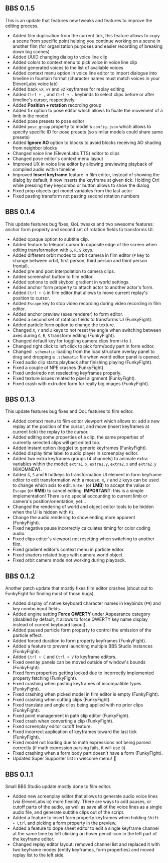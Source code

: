 ## BBS 0.1.5

This is an update that features new tweaks and features to improve the editing process.

* Added film duplication from the current tick, this feature allows to copy a scene from specific point helping you continue working on a scene in another film (for organization purposes and easier recording of breaking down big scenes)
* Added UUID changing dialog to voice line clip
* Added colors to context menu to pick voice in voice line clip
* Added generated voices to the list of available voices
* Added context menu option in voice line editor to import dialogue into timeline in fountain format (character names must match voices in your ElevenLabs voice lab)
* Added back `vX`, `vY` and `vZ` keyframes for replay editing
* Added `Ctrl + ,` and `Ctrl + .` keybinds to select clips before or after timeline's cursor, respectively
* Added **Position + rotation** recording group
* Added fix option to pose editor which allows to fixate the movement of a limb in the model
* Added pose presets to pose editor
* Added `pose_group` property to model's `config.json` which allows to specify specific ID for pose presets (so similar models could share same presets)
* Added **Ignore AO** option to blocks to avoid blocks receiving AO shading from neighbor blocks
* Changed voice line (ElevenLabs TTS) editor to clips
* Changed pose editor's context menu layout
* Improved UX in voice line editor by allowing previewing playback of compiled audio within timeline
* Improved **Insert keyframe** feature in film editor, instead of showing the dialog by default, it now inserts the keyframe at given tick. Holding Ctrl while pressing they keycombo or button allows to show the dialog
* Fixed prop objects get model variables from the last actor
* Fixed pasting transform not pasting second rotation numbers

## BBS 0.1.4

This update features bug fixes, QoL tweaks and two awesome features: anchor form property and second set of rotation fields to transforms UI.

* Added opaque option to subtitle clip.
* Added feature to teleport cursor to opposite edge of the screen when editing transformation with `G`, `R`, `S` keys.
* Added different orbit modes to orbit camera in film editor (`P` key to change between orbit, first person, third person and third person frontal).
* Added pre and post interpolation to camera clips.
* Added screenshot button to film editor.
* Added options to edit skybox' gradient in world settings.
* Added anchor form property to attach actor to another actor's form.
* Added `Ctrl + G` in film editor that allows to move current replay's position to cursor.
* Added `Escape` key to stop video recording during video recording in film editor.
* Added anchor preview (axes renderer) to form editor.
* Added a second set of rotation fields to transforms UI (FunkyFight).
* Added particle form option to change the texture.
* Changed `X`, `Y` and `Z` keys to not reset the angle when switching between axes during `G`, `R`, `S` transform editing (FunkyFight).
* Changed default key for toggling camera clips from `H` to `J`.
* Changed right click to left click to pick form/body part in form editor.
* Changed `.schematic` loading from the load structure overlay panel to drag and dropping a `.schematic` file when world editor panel is opened.
* Fixed audio clip starts playback after finishing playing (FunkyFight).
* Fixed a couple of NPE crashes (FunkyFight).
* Fixed undo/redo not reselecting keyframes properly.
* Fixed texture issues related to pixel alignment (FunkyFight).
* Fixed crash with extruded form for really big images (FunkyFight).

## BBS 0.1.3

This update features bug fixes and QoL features to film editor.

* Added context menu to film editor viewport which allows to: add a new replay at the position of the cursor, and move (insert keyframes at current tick) the replay to the cursor.
* Added editing some properties of a clip, the same properties of currently selected clips will get edited too.
* Added instant option (toggle) to generic keyframes (FunkyFight).
* Added display time label to audio player in screenplay editor.
* Added two extra keyframes groups (4 channels) to animate extra variables within the model: `extra1.x`, `extra1.y`, `extra2.x` and `extra2.y` (KIKOMNEW).
* Added `G`, `S` and `R` hotkeys to transformation UI element in form keyframe editor to edit transformation with a mouse. `X`, `Y` and `Z` keys can be used to change which axis to edit. `Enter` (or **LMB**) to accept the value or `Escape` (or **RMB**) to cancel editing. **IMPORTANT**: this is a simple implementation! There is no special accounting to current limb or camera's position/orientation, yet...
* Changed the rendering of world and object editor tools to be hidden when the UI is hidden with `F1`.
* Change the audio rendering to show ending more apparent (FunkyFight).
* Fixed negative pause incorrectly calculates timing for color coding audio.
* Fixed clips editor's viewport not resetting when switching to another film.
* Fixed gradient editor's context menu in particle editor.
* Fixed shaders related bugs with camera world object.
* Fixed orbit camera mode not working during playback.

## BBS 0.1.2

Another patch update that mostly fixes film editor crashes (shout out to FunkyFight for finding most of those bugs).

* Added display of native keyboard character names in keybinds (`F9`) and key combo input fields.
* Added engine setting **Force QWERTY** under Appearance category (disabled by default, it allows to force QWERTY key name display instead of current keyboard layout).
* Added paused particle form property to control the emission of the particle effect.
* Added forced duration to form property keyframes (FunkyFight).
* Added a feature to prevent launching multiple BBS Studio instances (FunkyFight).
* Added `Ctrl + C` and `Ctrl + V` to keyframe editors.
* Fixed overlay panels can be moved outside of window's bounds (FunkyFight).
* Fixed form properties getting locked due to incorrectly implemented property fetching (FunkyFight).
* Fixed crashing when pasting keyframes of incompatible types (FunkyFight).
* Fixed crashing when picked model in film editor is empty (FunkyFight).
* Fixed crashing when cutting clips (FunkyFight).
* Fixed translate and angle clips being applied with no prior clips (FunkyFight).
* Fixed point management in path clip editor (FunkyFight).
* Fixed crash when converting a clip (FunkyFight).
* Fixed screenplay editor cutoff feature.
* Fixed incorrect application of keyframes toward the last tick (FunkyFight).
* Fixed model not loading due to math expressions not being parsed correctly (if math expression parsing fails, it will use `0`).
* Fixed crashing when a form body part doesn't have a form (FunkyFight).
* Updated Super Supporter list in welcome menu! 💖

## BBS 0.1.1

Small BBS Studio update mostly done to film editor.

* Added new screenplay editor that allows to generate audio voice lines (via ElevenLabs.io) more flexibly. There are ways to add pauses, or cutoff parts of the audio, as well as save all of the voice lines as a single audio file, and generate subtitle clips out of the script.
* Added a feature to insert form property keyframes when holding `Shift + Ctrl` and picking a form property in the preview.
* Added a feature to dope sheet editor to edit a single keyframe channel at the same time by left clicking on hover pencil icon in the left part of the keyframe editor.
* Changed replay editor layout: removed channel list and replaced it with two keyframe modes (entity keyframes, form properties) and moved replay list to the left side.